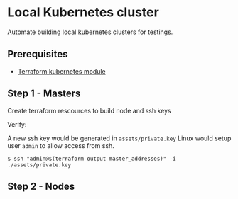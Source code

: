 # Local Kubernetes cluster

Automate building local kubernetes clusters for testings.

## Prerequisites

- [Terraform kubernetes module](https://github.com/jetthoughts/infrastructure/tree/master/modules)


## Step 1 - Masters

Create terraform rescources to build node and ssh keys

Verify:

A new ssh key would be generated in `assets/private.key`
Linux would setup user `admin` to allow access from ssh.

```shell
$ ssh "admin@$(terraform output master_addresses)" -i ./assets/private.key
```

## Step 2 - Nodes
